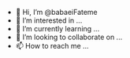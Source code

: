 - 👋 Hi, I’m @babaeiFateme
- 👀 I’m interested in ...
- 🌱 I’m currently learning ...
- 💞️ I’m looking to collaborate on ...
- 📫 How to reach me ...

<!---
babaeiFateme/babaeiFateme is a ✨ special ✨ repository because its `README.md` (this file) appears on your GitHub profile.
You can click the Preview link to take a look at your changes.
--->
